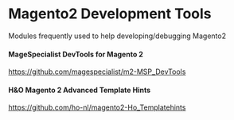 # Magento2 Development Tools

Modules frequently used to help developing/debugging Magento2

#### MageSpecialist DevTools for Magento 2
https://github.com/magespecialist/m2-MSP_DevTools

#### H&O Magento 2 Advanced Template Hints
https://github.com/ho-nl/magento2-Ho_Templatehints 
